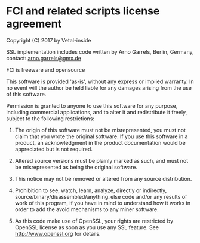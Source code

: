 # FCl and related scripts license agreement

Copyright (C) 2017 by Vetal-inside

SSL implementation includes code written by Arno Garrels,
Berlin, Germany, contact: <arno.garrels@gmx.de>

FCl is freeware and opensource

This software is provided 'as-is', without any express or
implied warranty. In no event will the author be held liable
for any damages arising from the use of this software.

Permission is granted to anyone to use this software for any
purpose, including commercial applications, and to alter it
and redistribute it freely, subject to the following
restrictions:

1. The origin of this software must not be misrepresented,
   you must not claim that you wrote the original software.
   If you use this software in a product, an acknowledgment
   in the product documentation would be appreciated but is
   not required.

2. Altered source versions must be plainly marked as such, and
   must not be misrepresented as being the original software.

3. This notice may not be removed or altered from any source
   distribution.

4. Prohibition to see, watch, learn, analyze, directly or
   indirectly, source/binary/disassembled/anything_else code
   and/or any results of work of this program, if you have
   in mind to understand how it works in order to add
   the avoid mechanisms to any miner software.

5. As this code make use of OpenSSL, your rights are restricted
   by OpenSSL license as soon as you use any SSL feature.
   See http://www.openssl.org for details.